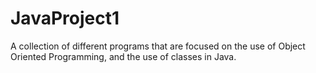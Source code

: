 # JavaProject1
A collection of different programs that are focused on the use of Object Oriented Programming, and the use of classes in Java. 
